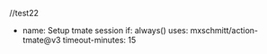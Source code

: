 //test22

- name: Setup tmate session
  if: always()
  uses: mxschmitt/action-tmate@v3
  timeout-minutes: 15
